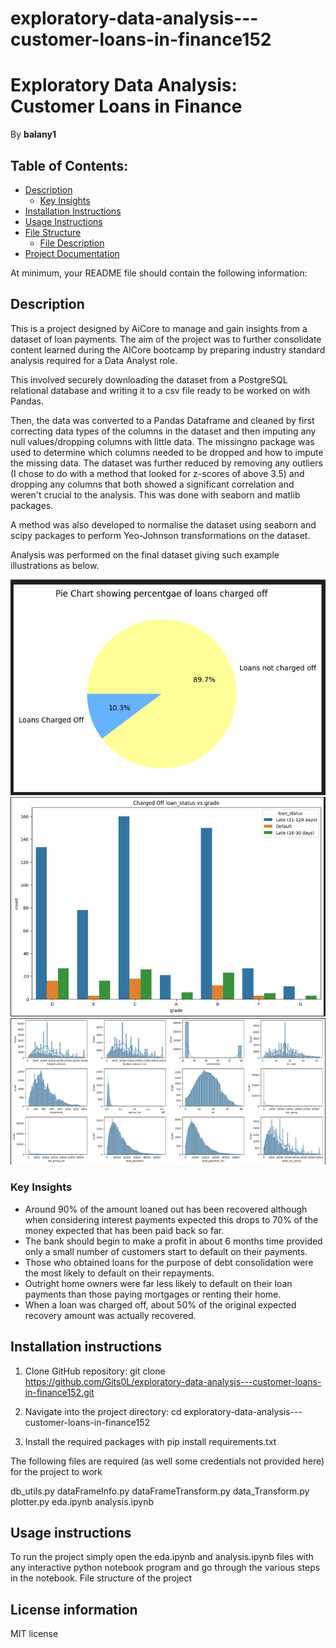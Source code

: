 # exploratory-data-analysis---customer-loans-in-finance152
# Exploratory Data Analysis: Customer Loans in Finance
By **balany1**
## Table of Contents:
- [Description](#description)
    - [Key Insights](#key-insights)
- [Installation Instructions](#installation-instructions)
- [Usage Instructions](#usage-instructions)
- [File Structure](#file-structure)
    - [File Description](#understanding-the-files)
- [Project Documentation](#project-documentation)

At minimum, your README file should contain the following information:

## Description

This is a project designed by AiCore to manage and gain insights from a dataset of loan payments. The aim of the project was to further consolidate content learned during the AICore bootcamp by preparing industry standard analysis required for a Data Analyst role.


This involved securely downloading the dataset from a PostgreSQL relational database and writing it to a csv file ready to be worked on with Pandas.

Then, the data was converted to a Pandas Dataframe and cleaned by first correcting data types of the columns in the dataset and then imputing any null values/dropping columns with little data. The missingno package was used to determine which columns needed to be dropped and how to impute the missing data. The dataset was further reduced by removing any outliers (I chose to do with a method that looked for z-scores of above 3.5) and dropping any columns that both showed a significant correlation and weren't crucial to the analysis. This was done with seaborn and matlib packages.

A method was also developed to normalise the dataset using seaborn and scipy packages to perform Yeo-Johnson transformations on the dataset.

Analysis was performed on the final dataset giving such example illustrations as below.

![sample2](Analysis_Examples/Sampleanalysis2.png)
![sample3](Analysis_Examples/Sampleanalysis3.png)
![sample4](Analysis_Examples/Sampleanalysis4.png)

### Key Insights

- Around 90% of the amount loaned out has been recovered although when considering interest payments expected this drops to 70% of the money expected that has been paid back so far.
- The bank should begin to make a profit in about 6 months time provided only a small number of customers start to default on their payments.
- Those who obtained loans for the purpose of debt consolidation were the most likely to default on their repayments.
- Outright home owners were far less likely to default on their loan payments than those paying mortgages or renting their home.
- When a loan was charged off, about 50% of the original expected recovery amount was actually recovered.

## Installation instructions

1) Clone GitHub repository: git clone https://github.com/Gits0L/exploratory-data-analysis---customer-loans-in-finance152.git

2) Navigate into the project directory: cd exploratory-data-analysis---customer-loans-in-finance152

3) Install the required packages with pip install requirements.txt

The following files are required (as well some credentials not provided here) for the project to work

db_utils.py
dataFrameInfo.py
dataFrameTransform.py
data_Transform.py
plotter.py
eda.ipynb
analysis.ipynb

## Usage instructions

To run the project simply open the eda.ipynb and analysis.ipynb files with any interactive python notebook program and go through the various steps in the notebook.
File structure of the project

## License information

MIT license